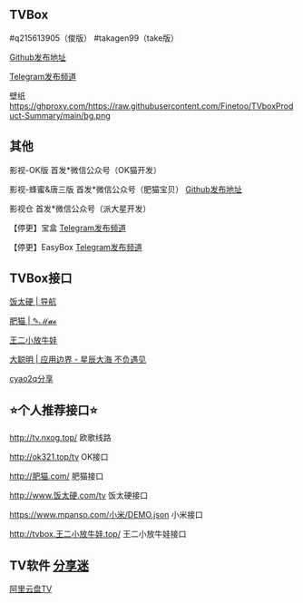 ## TVBox

#q215613905（俊版）  #takagen99（take版） 

[Github发布地址](https://github.com/o0HalfLife0o/TVBoxOSC/releases)

[Telegram发布频道](https://t.me/TVBoxOSC)

壁纸  https://ghproxy.com/https://raw.githubusercontent.com/Finetoo/TVboxProduct-Summary/main/bg.png

## 其他

影视-OK版
首发*微信公众号（OK猫开发）

影视-蜂蜜&唐三版
首发*微信公众号（肥猫宝贝）
[Github发布地址](https://github.com/FongMi/TV)

影视仓
首发*微信公众号（派大星开发）

【停更】宝盒 [Telegram发布频道](https://t.me/bh_tvbox)

【停更】EasyBox [Telegram发布频道](https://t.me/EasyBoxUpdate)

## TVBox接口

[饭太硬 | 导航](http://www.饭太硬.com/)

[肥猫 | ✎ℳ𝓪𝓸](http://肥猫.com/)

[王二小放牛娃](http://tvbox.王二小放牛娃.top/)

[大聪明 | 应用边界 - 星辰大海 不负遇见](https://yydsys.top)

[cyao2q分享](https://github.com/cyao2q/files)

## ⭐个人推荐接口⭐

http://tv.nxog.top/  欧歌线路

http://ok321.top/tv  OK接口

http://肥猫.com/  肥猫接口

http://www.饭太硬.com/tv  饭太硬接口

https://www.mpanso.com/小米/DEMO.json  小米接口

http://tvbox.王二小放牛娃.top/  王二小放牛娃接口

## TV软件 [分享迷](https://www.fenxm.com)

[阿里云盘TV](https://aliyunpantv.gitlab.io/)
